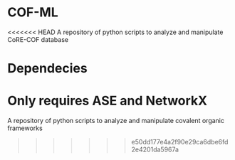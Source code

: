 # COF-ML
<<<<<<< HEAD
A repository of python scripts to analyze and manipulate CoRE-COF database

# Dependecies
Only requires ASE and NetworkX
=======
A repository of python scripts to analyze and manipulate covalent organic frameworks
>>>>>>> e50dd177e4a2f90e29ca6dbe6fd2e4201da5967a
